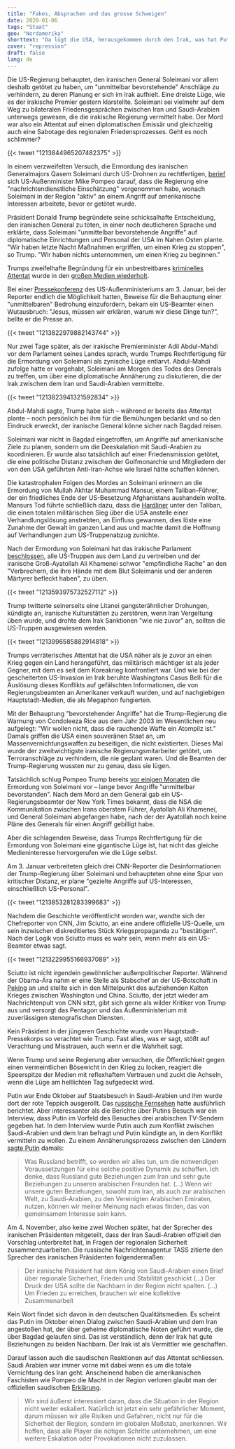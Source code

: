 ```yaml
---
title: "Fakes, Absprachen und das grosse Schweigen"
date: 2020-01-06
tags: "Staat"
geo: "Nordamerika"
shorttext: "Da lügt die USA, herausgekommen durch den Irak, was hat Putin mit der Situation zu tun und warum schweigen die Medien über die neuen Fakten?"
cover: "repression"
draft: false
lang: de
---
```


Die US-Regierung behauptet, den iranischen General Soleimani vor allem deshalb getötet zu haben, um "unmittelbar bevorstehende" Anschläge zu verhindern, zu deren Planung er sich im Irak aufhielt. Eine dreiste Lüge, wie es der irakische Premier gestern klarstellte. Soleimani sei vielmehr auf dem Weg zu bilateralen Friedensgesprächen zwischen Iran und Saudi-Arabien unterwegs gewesen, die die irakische Regierung vermittelt habe. Der Mord war also ein Attentat auf einen diplomatischen Emissär und gleichzeitig auch eine Sabotage des regionalen Friedensprozesses. Geht es noch schlimmer?

{{< tweet "1213844965207482375" >}}

In einem verzweifelten Versuch, die Ermordung des iranischen Generalmajors Qasem Soleimani durch US-Drohnen zu rechtfertigen, [berief](https://eu.usatoday.com/story/news/politics/2020/01/03/qasem-soleimani-killing-pompeo-says-airstrike-response-threat/2802844001/ "Trump: Iran's Soleimani was plotting 'imminent' attacks on diplomats, soldiers before US killed him") sich US-Außenminister Mike Pompeo darauf, dass die Regierung eine "nachrichtendienstliche Einschätzung" vorgenommen habe, wonach Soleimani in der Region "aktiv" an einem Angriff auf amerikanische Interessen arbeitete, bevor er getötet wurde.

Präsident Donald Trump begründete seine schicksalhafte Entscheidung, den iranischen General zu töten, in einer noch deutlicheren Sprache und erklärte, dass Soleimani "unmittelbar bevorstehende Angriffe" auf diplomatische Einrichtungen und Personal der USA im Nahen Osten plante. "Wir haben letzte Nacht Maßnahmen ergriffen, um einen Krieg zu stoppen", so Trump. "Wir haben nichts unternommen, um einen Krieg zu beginnen."

Trumps zweifelhafte Begründung für ein unbestreitbares [kriminelles Attentat](https://www.cia.gov/about-cia/eo12333.html "Executive Order 12333") wurde in den [großen Medien wiederholt](https://www.nbcnews.com/news/world/planned-attacks-against-u-s-targets-syria-lebanon-were-reason-n1110221 "Planned attacks against U.S. targets in Syria, Lebanon were reason for Soleimani strike, say officials").

Bei einer [Pressekonferenz](https://www.state.gov/senior-state-department-officials-on-the-situation-in-iraq/ "Senior State Department Officials on the Situation in Iraq") des US-Außenministeriums am 3. Januar, bei der Reporter endlich die Möglichkeit hatten, Beweise für die Behauptung einer "unmittelbaren" Bedrohung einzufordern, bekam ein US-Beamter einen Wutausbruch: "Jesus, müssen wir erklären, warum wir diese Dinge tun?”, bellte er die Presse an.

{{< tweet "1213822979882143744" >}}

Nur zwei Tage später, als der irakische Premierminister Adil Abdul-Mahdi vor dem Parlament seines Landes sprach, wurde Trumps Rechtfertigung für die Ermordung von Soleimani als zynische Lüge entlarvt. Abdul-Mahdi zufolge hatte er vorgehabt, Soleimani am Morgen des Todes des Generals zu treffen, um über eine diplomatische Annäherung zu diskutieren, die der Irak zwischen dem Iran und Saudi-Arabien vermittelte.

{{< tweet "1213823941321592834" >}}

Abdul-Mahdi sagte, Trump habe sich – während er bereits das Attentat plante – noch persönlich bei ihm für die Bemühungen bedankt und so den Eindruck erweckt, der iranische General könne sicher nach Bagdad reisen.

Soleimani war nicht in Bagdad eingetroffen, um Angriffe auf amerikanische Ziele zu planen, sondern um die Deeskalation mit Saudi-Arabien zu koordinieren. Er wurde also tatsächlich auf einer Friedensmission getötet, die eine politische Distanz zwischen der Golfmonarchie und Mitgliedern der von den USA geführten Anti-Iran-Achse wie Israel hätte schaffen können.

Die katastrophalen Folgen des Mordes an Soleimani erinnern an die Ermordung von Mullah Akhtar Muhammad Mansur, einem Taliban-Führer, der ein friedliches Ende der US-Besetzung Afghanistans aushandeln wollte. Mansurs Tod führte schließlich dazu, dass die [Hardliner](https://www.nbcnews.com/news/amp/ncna585186 "Analysis: Why Afghanistan Peace Prospects Look Worse After Mansour's Death") unter den Taliban, die einen totalen militärischen Sieg über die USA anstelle einer Verhandlungslösung anstrebten, an Einfluss gewannen, dies löste eine Zunahme der Gewalt im ganzen Land aus und machte damit die Hoffnung auf Verhandlungen zum US-Truppenabzug zunichte.

Nach der Ermordung von Soleimani hat das irakische Parlament [beschlossen](https://www.reuters.tv/v/Pddk/2020/01/05/iraqi-parliament-votes-to-end-foreign-troop-presence "Iraqi parliament votes to end foreign troop presence"), alle US-Truppen aus dem Land zu vertreiben und der iranische Groß-Ayatollah Ali Khamenei schwor "empfindliche Rache" an den "Verbrechern, die ihre Hände mit dem Blut Soleimanis und der anderen Märtyrer befleckt haben", zu üben.

{{< tweet "1213593975732527112" >}}

Trump twitterte seinerseits eine Litanei gangsterähnlicher Drohungen, kündigte an, iranische Kulturstätten zu zerstören, wenn Iran Vergeltung üben wurde, und drohte dem Irak Sanktionen "wie nie zuvor" an, sollten die US-Truppen ausgewiesen werden.

{{< tweet "1213996585882914818" >}}

Trumps verräterisches Attentat hat die USA näher als je zuvor an einen Krieg gegen ein Land herangeführt, das militärisch mächtiger ist als jeder Gegner, mit dem es seit dem Koreakrieg konfrontiert war. Und wie bei der gescheiterten US-Invasion im Irak beruhte Washingtons Casus Belli für die Auslösung dieses Konflikts auf gefälschten Informationen, die von Regierungsbeamten an Amerikaner verkauft wurden, und auf nachgiebigen Hauptstadt-Medien, die als Megaphon fungierten.

Mit der Behauptung "bevorstehender Angriffe" hat die Trump-Regierung die Warnung von Condoleeza Rice aus dem Jahr 2003 im Wesentlichen neu aufgelegt: "Wir wollen nicht, dass die rauchende Waffe ein Atompilz ist." Damals griffen die USA einen souveränen Staat an, um Massenvernichtungswaffen zu beseitigen, die nicht existierten. Dieses Mal wurde der zweitwichtigste iranische Regierungsmitarbeiter getötet, um Terroranschläge zu verhindern, die nie geplant waren. Und die Beamten der Trump-Regierung wussten nur zu genau, dass sie lügen.

Tatsächlich schlug Pompeo Trump bereits [vor einigen Monaten](https://www.washingtonpost.com/world/national-security/killing-of-soleimani-follows-long-push-from-pompeo-for-aggressive-action-against-iran-but-airstrike-brings-serious-risks/2020/01/05/092a8e00-2f7d-11ea-be79-83e793dbcaef_story.html "Killing of Soleimani follows long push from Pompeo for aggressive action against Iran, but airstrike brings serious risks") die Ermordung von Soleimani vor – lange bevor Angriffe "unmittelbar bevorstanden". Nach dem Mord an dem General gab ein US-Regierungsbeamter der New York Times bekannt, dass die NSA die Kommunikation zwischen Irans oberstem Führer, Ayatollah Ali Khamenei, und General Soleimani abgefangen habe, nach der der Ayatollah noch keine Pläne des Generals für einen Angriff gebilligt habe.

Aber die schlagenden Beweise, dass Trumps Rechtfertigung für die Ermordung von Soleimani eine gigantische Lüge ist, hat nicht das gleiche Medieninteresse hervorgerufen wie die Lüge selbst.

Am 3. Januar verbreiteten gleich drei CNN-Reporter die Desinformationen der Trump-Regierung über Soleimani und behaupteten ohne eine Spur von kritischer Distanz, er plane "gezielte Angriffe auf US-Interessen, einschließlich US-Personal".

{{< tweet "1213853281283399683" >}}

Nachdem die Geschichte veröffentlicht worden war, wandte sich der Chefreporter von CNN, Jim Sciutto, an eine andere offizielle US-Quelle, um sein inzwischen diskreditiertes Stück Kriegspropaganda zu "bestätigen". Nach der Logik von Sciutto muss es wahr sein, wenn mehr als ein US-Beamter etwas sagt.

{{< tweet "1213229955166937089" >}}

Sciutto ist nicht irgendein gewöhnlicher außenpolitischer Reporter. Während der Obama-Ära nahm er eine Stelle als Stabschef an der US-Botschaft in [Peking](https://www.adweek.com/tvnewser/jim-sciutto/105076/ "Jim Sciutto Packs His Bags for China, and Packs Away News Career, For Now") an und stellte sich in den Mittelpunkt des aufziehenden Kalten Krieges zwischen Washington und China. Sciutto, der jetzt wieder am Nachrichtenpult von CNN sitzt, gibt sich gerne als wilder Kritiker von Trump aus und versorgt das Pentagon und das Außenministerium mit zuverlässigen stenografischen Diensten.

Kein Präsident in der jüngeren Geschichte wurde vom Hauptstadt-Pressekorps so verachtet wie Trump. Fast alles, was er sagt, stößt auf Verachtung und Misstrauen, auch wenn er die Wahrheit sagt.

Wenn Trump und seine Regierung aber versuchen, die Öffentlichkeit gegen einen vermeintlichen Bösewicht in den Krieg zu locken, reagiert die Speerspitze der Medien mit reflexhaftem Vertrauen und zuckt die Achseln, wenn die Lüge am helllichten Tag aufgedeckt wird.

Putin war Ende Oktober auf Staatsbesuch in Saudi-Arabien und ihm wurde dort der rote Teppich ausgerollt. Das [russische Fernsehen](https://vesti7.ru/video/1955076/episode/20-10-2019/ "ЭФИР ОТ 20.10.2019") hatte ausführlich berichtet. Aber interessanter als die Berichte über Putins Besuch war ein Interview, dass Putin im Vorfeld des Besuches drei arabischen TV-Sendern gegeben hat. In dem Interview wurde Putin auch zum Konflikt zwischen Saudi-Arabien und dem Iran befragt und Putin kündigte an, in dem Konflikt vermitteln zu wollen. Zu einem Annäherungsprozess zwischen den Ländern [sagte Putin](http://kremlin.ru/events/president/news/61792 "нтервью телеканалам Al Arabiya, Sky News Arabia и RT Arabic") damals:

> Was Russland betrifft, so werden wir alles tun, um die notwendigen Voraussetzungen für eine solche positive Dynamik zu schaffen. Ich denke, dass Russland gute Beziehungen zum Iran und sehr gute Beziehungen zu unseren arabischen Freunden hat. (…) Wenn wir unsere guten Beziehungen, sowohl zum Iran, als auch zur arabischen Welt, zu Saudi-Arabien, zu den Vereinigten Arabischen Emiraten, nutzen, können wir meiner Meinung nach etwas finden, das von gemeinsamem Interesse sein kann.

Am 4. November, also keine zwei Wochen später, hat der Sprecher des iranischen Präsidenten mitgeteilt, dass der Iran Saudi-Arabien offiziell den Vorschlag unterbreitet hat, in Fragen der regionalen Sicherheit zusammenzuarbeiten. Die russische Nachrichtenagentur TASS zitierte den Sprecher des iranischen Präsidenten folgendermaßen:

> Der iranische Präsident hat dem König von Saudi-Arabien einen Brief über regionale Sicherheit, Frieden und Stabilität geschickt (…) Der Druck der USA sollte die Nachbarn in der Region nicht spalten. (…) Um Frieden zu erreichen, brauchen wir eine kollektive Zusammenarbeit

Kein Wort findet sich davon in den deutschen Qualitätsmedien. Es scheint das Putin im Oktober einen Dialog zwischen Saudi-Arabien und dem Iran angestoßen hat, der über geheime diplomatische Noten geführt wurde, die über Bagdad gelaufen sind. Das ist verständlich, denn der Irak hat gute Beziehungen zu beiden Nachbarn. Der Irak ist als Vermittler wie geschaffen.

Darauf lassen auch die saudischen Reaktionen auf das Attentat schliessen. Saudi Arabien war immer vorne mit dabei wenn es um die totale Vernichtung des Iran geht. Anscheinend haben die amerikanischen Faschisten wie Pompeo die Macht in der Region verloren glaubt man der offiziellen saudischen [Erklärung](https://tass.ru/mezhdunarodnaya-panorama/7472113 "Эр-Рияд призвал осознавать риски для глобальной безопасности из-за ситуации вокруг Багдада").

> Wir sind äußerst interessiert daran, dass die Situation in der Region nicht weiter eskaliert. Natürlich ist jetzt ein sehr gefährlicher Moment, darum müssen wir alle Risiken und Gefahren, nicht nur für die Sicherheit der Region, sondern im globalen Maßstab, anerkennen. Wir hoffen, dass alle Player die nötigen Schritte unternehmen, um eine weitere Eskalation oder Provokationen nicht zuzulassen.
